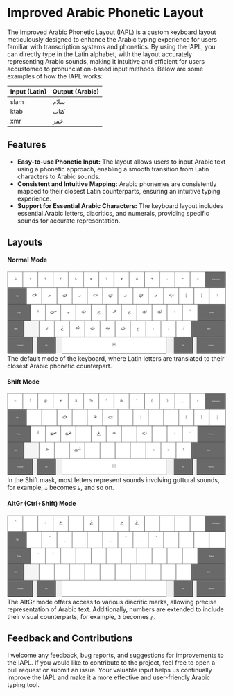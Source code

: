 # Improved Arabic Phonetic Layout
The Improved Arabic Phonetic Layout (IAPL) is a custom keyboard layout meticulously designed to enhance the Arabic typing experience for users familiar with transcription systems and phonetics. By using the IAPL, you can directly type in the Latin alphabet, with the layout accurately representing Arabic sounds, making it intuitive and efficient for users accustomed to pronunciation-based input methods. Below are some examples of how the IAPL works:

| Input (Latin) | Output (Arabic) |
| ------------- | --------------- |
| slam          | سلام             |
| ktab          | كتاب            |
| xmr           | خمر             |

## Features 
- **Easy-to-use Phonetic Input:** The layout allows users to input Arabic text using a phonetic approach, enabling a smooth transition from Latin characters to Arabic sounds.
- **Consistent and Intuitive Mapping:** Arabic phonemes are consistently mapped to their closest Latin counterparts, ensuring an intuitive typing experience.
- **Support for Essential Arabic Characters:** The keyboard layout includes essential Arabic letters, diacritics, and numerals, providing specific sounds for accurate representation.

## Layouts

#### Normal Mode
![Normal Mode](Branding/Normal.jpg)
The default mode of the keyboard, where Latin letters are translated to their closest Arabic phonetic counterpart.

#### Shift Mode
![Shift Mode](Branding/Shift.jpg)
In the Shift mask, most letters represent sounds involving guttural sounds, for example, `ت` becomes `ط`, and so on.

#### AltGr (Ctrl+Shift) Mode
![AltGr Mode](Branding/AltGr-(CtrlShift).jpg)
The AltGr mode offers access to various diacritic marks, allowing precise representation of Arabic text. Additionally, numbers are extended to include their visual counterparts, for example, `3` becomes `ع`.

## Feedback and Contributions
I welcome any feedback, bug reports, and suggestions for improvements to the IAPL. If you would like to contribute to the project, feel free to open a pull request or submit an issue. Your valuable input helps us continually improve the IAPL and make it a more effective and user-friendly Arabic typing tool.
